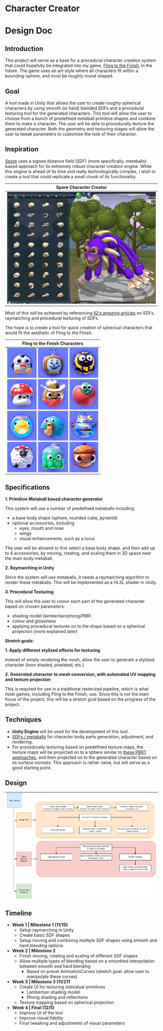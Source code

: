 # Character Creator

# Design Doc

## Introduction

This project will serve as a base for a procedural character creation system that could hopefully be integrated into my game,
[Fling to the Finish](https://store.steampowered.com/app/1054430/Fling_to_the_Finish/), in the future. The game uses an art-style where all characters fit within a bounding-sphere, and must be *roughly* round shaped.

## Goal

A tool made in Unity that allows the user to create roughly spherical characters by using smooth (or hard) blended SDFs and a procedural texturing tool for the generated characters. This tool will allow the user to choose from a bunch of predefined metaball primitive shapes and combine them to make a character. The user will be able to procedurally texture the generated character. Both the geometry and texturing stages will allow the user to tweak parameters to customise the look of their character.

## Inspiration

[Spore](https://store.steampowered.com/app/17390/SPORE/) uses a signed distance field (SDF) (more specifically, metaballs) based approach for its extremely robust character creation engine. While this engine is ahead of its time and really technologically complex, I wish to create a tool that could replicate a small chunk of its functionality.

|Spore Character Creator|
|:-:|
|<img src="img/sporeScreenshot.png" width=500>|

Most of this will be achieved by referencing [IQ's amazing articles](https://iquilezles.org/articles/) on SDFs, raymarching and procedural texturing of SDFs.

The hope is to create a tool for quick creation of spherical characters that would fit the aesthetic of Fling to the Finish.

|Fling to the Finish Characters|
|:-:|
|<img src="img/flingCharacters.png" width=300>|

## Specifications

**1. Primitive Metaball based character generator**

This system will use a number of predefined metaballs including:

- a base body shape (sphere, rounded cube, pyramid)
- optional accessories, including
  - eyes, mouth and nose
  - wings
  - visual enhancements, such as a torus

The user will be allowed to first select a base body shape, and then add up to 4 accessories, by moving, rotating, and scaling them in 3D space near the main body metaball.

**2. Raymarching in Unity**

Since the system will use metaballs, it needs a raymarching algorithm to render these metaballs. This will be implemented as a HLSL shader in Unity.

**3. Procedural Texturing**

This will allow the user to colour each part of the generated character based on chosen parameters:
  - shading model (lambertian/phong/PBR)
  - colour and glossiness
  - applying procedural textures on to the shape based on a spherical projection (more explained later)

**Stretch goals:**

**1. Apply different stylized effects for texturing**

Instead of simply rendering the mesh, allow the user to generate a stylized character (toon shaded, pixelated, etc.)

**2. Generated character to mesh conversion, with automated UV mapping and texture projection**

This is required for use in a traditional rasterized pipeline, which is what most games, including Fling to the Finish, use. Since this is not the main focus of the project, this will be a stretch goal based on the progress of the project.

## Techniques

- **Unity Engine** will be used for the development of this tool.
- [SDFs / metaballs](https://iquilezles.org/articles/raymarchingdf/) for character body parts generation, adjustment, and rendering.
- For procedurally texturing based on predefined texture maps, the texture maps will be projected on to a sphere similar to [these PBRT approaches](https://www.pbr-book.org/3ed-2018/Monte_Carlo_Integration/2D_Sampling_with_Multidimensional_Transformations), and then projected on to the generated character based on its surface normals. This approach is rather naive, but will serve as a good starting point.

## Design

|![](img/designDiagram.png)|
|:-:|

## Timeline

- **Week 1 | Milestone 1 (11/15)**
  - Setup raymarching in Unity
  - Create basic SDF shapes
  - Setup moving and combining multiple SDF shapes using smooth and hard blending options
- **Week 2 | Milestone 2**
  - Finish moving, rotating and scaling of different SDF shapes
  - Allow multiple types of blending based on a smoothed interpolation between smooth and hard blending
    - Based on preset AnimationCurves (stretch goal: allow user to manipulate these curves)
- **Week 3 | Milestone 3 (11/27)**
  - Create UI for texturing individual primitives
    - Lambertian shading model
    - Phong shading and reflections
  - Texture mapping based on spherical projection
- **Week 4 | Final (12/5)**
  - Improve UI of the tool
  - Improve visual fidelity
  - Final tweaking and adjustments of visual parameters
